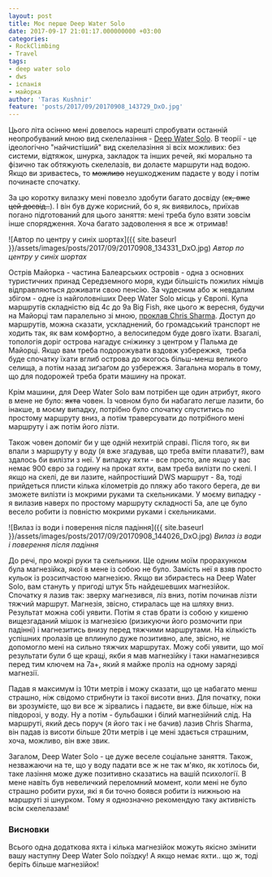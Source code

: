 ```yaml
---
layout: post
title: Моє перше Deep Water Solo
date: 2017-09-17 21:01:17.000000000 +03:00
categories:
- RockClimbing
- Travel
tags:
- deep water solo
- dws
- іспанія
- майорка
author: 'Taras Kushnir'
feature: 'posts/2017/09/20170908_143729_DxO.jpg'
---
```


Цього літа осінню мені довелось нарешті спробувати останній неопробуваний мною вид скелелазіння - [Deep Water Solo](https://en.wikipedia.org/wiki/Deep-water_soloing). В теорії - це ідеологічно "найчистіший" вид скелелазіння зі всіх можливих: без системи, відтяжок, шнурка, закладок та інших речей, які морально та фізично так обтяжують скелелазів, ви долаєте маршрути над водою. Якщо ви зриваєтесь, то <del>можливо</del> неушкодженим падаєте у воду і потім починаєте спочатку.

За цю коротку вилазку мені повезло здобути багато досвіду (<del>ех, вже цей досвід..</del>). І він був дуже корисний, бо я, як виявилось, приїхав погано підготований для цього заняття: мені треба було взяти зовсім інше спорядження. Хоча багато задоволення я все ж отримав!

<!--more-->

![Автор по центру у синіх шортах]({{ site.baseurl }}/assets/images/posts/2017/09/20170908_134331_DxO.jpg)
*Автор по центру у синіх шортах*

Острів Майорка - частина Балеарських островів - одна з основних туристичних принад Середземного моря, куди більшість пожилих німців відправляються доживати свою пенсію. За чудесним або ж невдалим збігом - одне із найголовніших Deep Water Solo місць у Європі. Купа маршрутів складністю від 4с до 9а Big Fish, яке цього ж вересня, будучи на Майорці там паралельно зі мною, [проклав Chris Sharma](https://www.ukclimbing.com/news/item/71273/big_fish_8c9a_deep_water_solo_by_chris_sharma). Доступ до маршрутів, можна сказати, ускладнений, бо громадський транспорт не ходить так, як вам комфортно, а велосипедом буде довго їхати. Взагалі, топологія доріг острова нагадує сніжинку з центром у Пальма де Майорці. Якщо вам треба подорожувати вздовж узбережжя,  треба буде спочатку їхати вглиб острова до якогось більш-менш великого селища, а потім назад зиґзаґом до узбережжя. Загальна мораль в тому, що для подорожей треба брати машину на прокат.

Крім машини, для Deep Water Solo вам потрібен ще один атрибут, якого в мене не було: <del>яхта</del> човен. Із човном було би набагато легше лазити, бо інакше, в моєму випадку, потрібно було спочатку спуститись по простому маршруту вниз, а потім траверсувати до потрібного мені маршруту і аж потім його лізти.

Також човен допоміг би у ще одній нехитрій справі. Після того, як ви впали з маршруту у воду (я вже згадував, що треба вміти плавати?), вам здалось би вилізти з неї. У випадку яхти - все просто, але якщо у вас немає 900 євро за годину на прокат яхти, вам треба вилізти по скелі. І якщо на скелі, де ви лазите, найпростіший DWS маршрут - 8a, тоді прийдеться плисти кілька кілометрів до пляжу або такого берега, де ви зможете вилізти із мокрими руками та скельниками. У моєму випадку - я вилазив наверх по простому маршруту складності 5а, але це було весело робити із повністю мокрими руками і скельниками.

![Вилаз із води і поверення після падіння]({{ site.baseurl }}/assets/images/posts/2017/09/20170908_144026_DxO.jpg)
*Вилаз із води і поверення після падіння*

До речі, про мокрі руки та скельники. Ще одним моїм прорахунком була магнезійка, якої в мене із собою не було. Замість неї я взяв просто кульок із розсипчастою магнезією. Якщо ви збираєтесь на Deep Water Solo, вам стануть у пригоді штук 5ть найдешевших магнезійок. Спочатку я лазив так: зверху магнезився, ліз вниз, потім починав лізти тяжчий маршрут. Магнезія, звісно, стиралась ще на шляху вниз. Результат можна собі уявити. Потім я став брати із собою у кишеню вищезгаданий мішок із магнезією (ризикуючи його розмочити при падінні) і магнезитись внизу перед тяжчими маршрутами. На кількість успішних пролазів це вплинуло дуже позитивно, але, звісно, не допомогло мені на сильно тяжчих маршрутах. Можу собі уявити, що мої результати були б ще кращі, якби я мав магнезійку і таки намагнезився перед тим ключем на 7а+, який я майже проліз на одному заряді магнезії.

Падав я максимум із 10ти метрів і можу сказати, що це набагато менш страшно, ніж свідомо стрибнути із такої висоти вниз. Для початку, поки ви зрозумієте, що ви все ж зірвались і падаєте, ви вже більше, ніж на півдорозі, у воду. Ну а потім - бульбашки і білий магнезійний слід. На маршруті, який десь поруч (я його так і не бачив) лазив Chris Sharma, він падав із висоти більше 20ти метрів і це мені здається страшним, хоча, можливо, він вже звик.

Загалом, Deep Water Solo - це дуже веселе соціальне заняття. Також, незважаючи на те, що у воду падати все ж не так м'яко, як хотілось би, таке лазіння може дуже позитивно сказатись на вашій психології. В мене навіть був невеличкий переломний момент, коли мені не було страшно робити рухи, які я би точно боявся робити із нижньою на маршруті зі шнурком. Тому я однозначно рекомендую таку активність всім скелелазам!

### Висновки

Всього одна додаткова яхта і кілька магнезійок можуть якісно змінити вашу наступну Deep Water Solo поїздку! А якщо немає яхти.. що ж, тоді беріть більше магнезійок!
